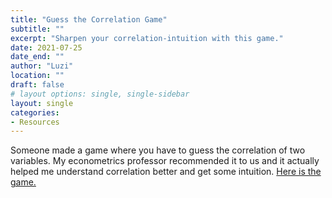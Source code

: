 ```yaml
---
title: "Guess the Correlation Game"
subtitle: ""
excerpt: "Sharpen your correlation-intuition with this game."
date: 2021-07-25
date_end: ""
author: "Luzi"
location: ""
draft: false
# layout options: single, single-sidebar
layout: single
categories:
- Resources
---
```


Someone made a game where you have to guess the correlation of two variables. My econometrics professor recommended it to us and it actually helped me understand correlation better and get some intuition. [Here is the game.](http://guessthecorrelation.com/) 
